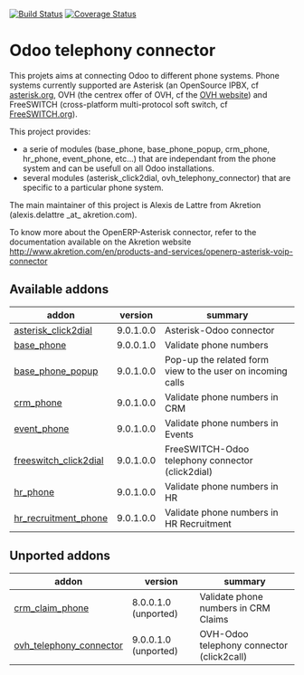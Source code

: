 [![Build Status](https://travis-ci.org/OCA/connector-telephony.svg?branch=9.0)](https://travis-ci.org/OCA/connector-telephony)
[![Coverage Status](https://coveralls.io/repos/OCA/connector-telephony/badge.png?branch=9.0)](https://coveralls.io/r/OCA/connector-telephony?branch=9.0)

# Odoo telephony connector

This projets aims at connecting Odoo to different phone systems. Phone systems currently supported are Asterisk (an OpenSource IPBX, cf [asterisk.org](http://www.asterisk.org/), OVH (the centrex offer of OVH, cf the [OVH website](http://www.ovhtelecom.fr/telephonie/)) and FreeSWITCH (cross-platform multi-protocol soft switch, cf [FreeSWITCH.org](http://freeswitch.org)).

This project provides:
* a serie of modules (base\_phone, base\_phone\_popup,
  crm\_phone, hr\_phone, event\_phone, etc...) that are independant from
  the phone system and can be usefull on all Odoo installations.
* several modules (asterisk\_click2dial, ovh\_telephony\_connector)
  that are specific to a particular phone system.

The main maintainer of this project is Alexis de Lattre from
Akretion (alexis.delattre \_at\_ akretion.com).

To know more about the OpenERP-Asterisk connector, refer to the documentation
 available on the Akretion website
http://www.akretion.com/en/products-and-services/openerp-asterisk-voip-connector

[//]: # (addons)
Available addons
----------------
addon | version | summary
--- | --- | ---
[asterisk_click2dial](asterisk_click2dial/) | 9.0.1.0.0 | Asterisk-Odoo connector
[base_phone](base_phone/) | 9.0.0.1.0 | Validate phone numbers
[base_phone_popup](base_phone_popup/) | 9.0.1.0.0 | Pop-up the related form view to the user on incoming calls
[crm_phone](crm_phone/) | 9.0.1.0.0 | Validate phone numbers in CRM
[event_phone](event_phone/) | 9.0.1.0.0 | Validate phone numbers in Events
[freeswitch_click2dial](freeswitch_click2dial/) | 9.0.1.0.0 | FreeSWITCH-Odoo telephony connector (click2dial)
[hr_phone](hr_phone/) | 9.0.1.0.0 | Validate phone numbers in HR
[hr_recruitment_phone](hr_recruitment_phone/) | 9.0.1.0.0 | Validate phone numbers in HR Recruitment

Unported addons
---------------
addon | version | summary
--- | --- | ---
[crm_claim_phone](crm_claim_phone/) | 8.0.0.1.0 (unported) | Validate phone numbers in CRM Claims
[ovh_telephony_connector](ovh_telephony_connector/) | 9.0.0.1.0 (unported) | OVH-Odoo telephony connector (click2call)

[//]: # (end addons)
